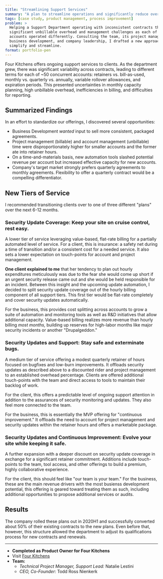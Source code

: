 ```yaml
---
title: "Streamlining Support Services"
summary: "A plan to streamline operations and significantly reduce overhead for Support and Continuous Improvement services."
tags: [case study, product management, process improvement]
problem: >
  Helping a Support Department operating with inconsistent contracts that cause
  significant unbillable overhead and management challenges as each of ~40
  accounts operated differently. Consulting the team, its project managers,
  business development, and company leadership, I drafted a new approach to
  simplify and streamline.
format: portfolio-pen
---
```


Four Kitchens offers ongoing support services to clients. As the department
grew, there was significant variability across contracts, leading to different
terms for each of ~50 concurrent accounts: retainers vs. bill-as-used, monthly
vs. quarterly vs. annually, variable rollover allowances, and expiration
periods. This presented uncertainties in monthly capacity planning, high
unbillable overhead, inefficiencies in billing, and difficulties for reporting.

## Summarized Findings

In an effort to standardize our offerings, I discovered several opportunities:

- Business Development _wanted_ input to sell more consistent, packaged
  agreements.
- Project management (billable) and account management (unbillable) time were
  disproportionately higher for smaller accounts and the former ate into
  retainer hours.
- On a time-and-materials basis, new automation tools slashed potential revenue
  per account but increased effective capacity for new accounts.
- Company's target market strongly prefers quarterly agreements to monthly
  agreements. Flexibility to offer a quarterly contract would be a compelling
  differentiator.

## New Tiers of Service

I recommended transitioning clients over to one of three different "plans" over
the next 6-12 months.

### Security Update Coverage: Keep your site on cruise control, rest easy.

A lower tier of service leveraging value-based, flat-rate billing for a
partially automated level of service. For a client, this is insurance: a safety
net during a time of transition and/or a consistent cost for a needed service.
It also sets a lower expectation on touch-points for account and project
management.

**One client explained to me** that her tendency to plan out hourly expenditures
meticulously was due to the fear she would come up short if an urgent security
release came out and she would be held responsible for an incident. Between this
insight and the upcoming update automation, I decided to split security update
coverage out of the hourly billing component of all support tiers. This first
tier would be flat-rate completely and cover security updates automatically.

For the business, this provides cost splitting across accounts to grow a suite
of automation and monitoring tools as well as R&D initiatives that allow
additional capacity. Value-based billing realizes more revenue than hourly
billing _most months,_ building up reserves for high-labor months like major
security incidents or another "Drupalgeddon."

### Security Updates and Support: Stay safe and exterminate bugs.

A medium tier of service offering a modest quarterly retainer of hours focused
on bugfixes and low-burn improvements. It offloads security updates as described
above to a discounted rider and project management to an established overhead
percentage. Clients are offered additional touch-points with the team and direct
access to tools to maintain their backlog of work.

For the client, this offers a predictable level of ongoing support attention in
addition to the assurances of security monitoring and updates. They also feel
more connected to the team.

For the business, this is essentially the MVP offering for "continuous
improvement." It offloads the need to account for project management and
security updates within the retainer hours and offers a marketable package.


### Security Updates and Continuous Improvement: Evolve your site while keeping it safe.

A further expansion with a deeper discount on security update coverage in
exchange for a significant retainer commitment. Additions include touch-points
to the team, tool access, and other offerings to build a premium, highly
collaborative experience.

For the client, this should feel like "our team is your team." For the business,
these are the main revenue drivers with the most busienss development potential,
this offering is geared toward treating them as such, including additional
opportunities to propose additional services or audits.

## Results

The company rolled these plans out in 2020H1 and successfully converted about
50% of their existing contracts to the new plans. Even before that, however,
this structure allowed the department to adjust its qualifications process for
new contracts and renewals.

---

- **Completed as Product Owner for Four Kitchens**
- Visit [Four Kitchens](https://www.fourkitchens.com/)
- **Team:**
  - _Technical Project Manager, Support Lead:_ Natalie Lestini
  - _CEO, Co-Founder:_ Todd Ross Nienkerk
